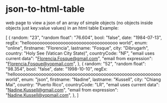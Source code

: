 # json-to-html-table
web page to view a json of an array of simple objects (no objects inside objects just key:value values) in an html table
Example:

[
  {
    random: "23",
    "random float": "76.604",
    bool: "false",
    date: "1984-07-13",
    regEx: "helloooooooooooooooooooooooooooooooooo world",
    enum: "online",
    firstname: "Florencia",
    lastname: "Fosque",
    city: "Dibrugarh",
    country: "Holy See (Vatican City State)",
    countryCode: "NF",
    "email uses current data": "Florencia.Fosque@gmail.com",
    "email from expression": "Florencia.Fosque@yopmail.com",
  },
  {
    random: "52",
    "random float": "98.354",
    bool: "false",
    date: "1998-10-10",
    regEx: "helloooooooooooooooooooooooooooooooooooooooooooooooooooooooo world",
    enum: "json",
    firstname: "Nadine",
    lastname: "Kussell",
    city: "Chiang Mai",
    country: "Puerto Rico",
    countryCode: "LR",
    "email uses current data": "Nadine.Kussell@gmail.com",
    "email from expression": "Nadine.Kussell@yopmail.com",
  },
]
